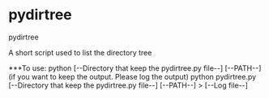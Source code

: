 # pydirtree
pydirtree

A short script used to list the directory tree

***To use:
   python [--Directory that keep the pydirtree.py file--] [--PATH--]
   (if you want to keep the output. Please log the output)
   python pydirtree.py [--Directory that keep the pydirtree.py file--] [--PATH--] > [--Log file--]
